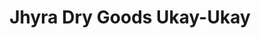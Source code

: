 ---
title: "Jhyra Dry Goods Ukay-Ukay"
url: /tacloban-city/jhyra-dry-goods-ukay-ukay/
shop: charity
---